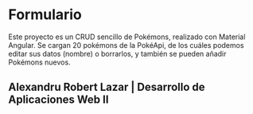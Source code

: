 # Formulario

Este proyecto es un CRUD sencillo de Pokémons, realizado con Material Angular. Se cargan 20 pokémons de la PokéApi, de los cuáles podemos editar sus datos (nombre) o borrarlos, y también se pueden añadir Pokémons nuevos.

## Alexandru Robert Lazar | Desarrollo de Aplicaciones Web II

